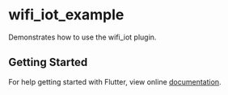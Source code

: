 # wifi_iot_example

Demonstrates how to use the wifi_iot plugin.

## Getting Started

For help getting started with Flutter, view online
[documentation](https://flutter.io/).

